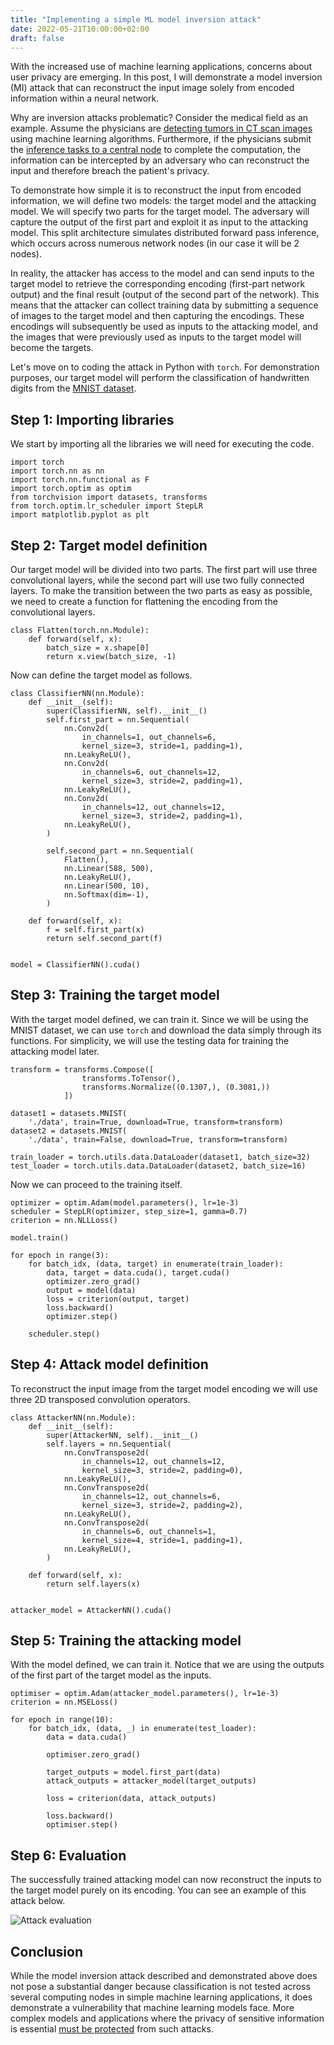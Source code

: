 ```yaml
---
title: "Implementing a simple ML model inversion attack"
date: 2022-05-21T10:00:00+02:00
draft: false
---
```


With the increased use of machine learning applications, concerns about user privacy are emerging. In this post, I will demonstrate a model inversion (MI) attack that can reconstruct the input image solely from encoded information within a neural network.

Why are inversion attacks problematic? Consider the medical field as an example. Assume the physicians are [detecting tumors in CT scan images](https://wjso.biomedcentral.com/articles/10.1186/s12957-021-02259-6) using machine learning algorithms. Furthermore, if the physicians submit the [inference tasks to a central node](https://www.google.com/url?sa=t&rct=j&q=&esrc=s&source=web&cd=&ved=2ahUKEwjejoWWm_D3AhV0SfEDHWgADqAQFnoECAMQAQ&url=https%3A%2F%2Fwww.mdpi.com%2F2072-4292%2F12%2F17%2F2670%2Fpdf&usg=AOvVaw2ZqXKQnqMXxfNs-66w3pAx) to complete the computation, the information can be intercepted by an adversary who can reconstruct the input and therefore breach the patient's privacy.

To demonstrate how simple it is to reconstruct the input from encoded information, we will define two models: the target model and the attacking model. We will specify two parts for the target model. The adversary will capture the output of the first part and exploit it as input to the attacking model. This split architecture simulates distributed forward pass inference, which occurs across numerous network nodes (in our case it will be 2 nodes).

In reality, the attacker has access to the model and can send inputs to the target model to retrieve the corresponding encoding (first-part network output) and the final result (output of the second part of the network). This means that the attacker can collect training data by submitting a sequence of images to the target model and then capturing the encodings. These encodings will subsequently be used as inputs to the attacking model, and the images that were previously used as inputs to the target model will become the targets.

Let's move on to coding the attack in Python with `torch`. For demonstration purposes, our target model will perform the classification of handwritten digits from the [MNIST dataset](http://yann.lecun.com/exdb/mnist/).

## Step 1: Importing libraries

We start by importing all the libraries we will need for executing the code.

```
import torch
import torch.nn as nn
import torch.nn.functional as F
import torch.optim as optim
from torchvision import datasets, transforms
from torch.optim.lr_scheduler import StepLR
import matplotlib.pyplot as plt
```

## Step 2: Target model definition

Our target model will be divided into two parts. The first part will use three convolutional layers, while the second part will use two fully connected layers. To make the transition between the two parts as easy as possible, we need to create a function for flattening the encoding from the convolutional layers.

```
class Flatten(torch.nn.Module):
    def forward(self, x):
        batch_size = x.shape[0]
        return x.view(batch_size, -1)
```

Now can define the target model as follows.

```
class ClassifierNN(nn.Module):
    def __init__(self):
        super(ClassifierNN, self).__init__()
        self.first_part = nn.Sequential(
            nn.Conv2d(
                in_channels=1, out_channels=6, 
                kernel_size=3, stride=1, padding=1),
            nn.LeakyReLU(),
            nn.Conv2d(
                in_channels=6, out_channels=12, 
                kernel_size=3, stride=2, padding=1),
            nn.LeakyReLU(),
            nn.Conv2d(
                in_channels=12, out_channels=12, 
                kernel_size=3, stride=2, padding=1),
            nn.LeakyReLU(),
        )
        
        self.second_part = nn.Sequential(
            Flatten(),
            nn.Linear(588, 500),
            nn.LeakyReLU(),
            nn.Linear(500, 10),
            nn.Softmax(dim=-1),
        )
        
    def forward(self, x):
        f = self.first_part(x)
        return self.second_part(f)
        
        
model = ClassifierNN().cuda()
```

## Step 3: Training the target model

With the target model defined, we can train it. Since we will be using the MNIST dataset, we can use `torch` and download the data simply through its functions. For simplicity, we will use the testing data for training the attacking model later. 

```
transform = transforms.Compose([
                transforms.ToTensor(),
                transforms.Normalize((0.1307,), (0.3081,))
            ])

dataset1 = datasets.MNIST(
    './data', train=True, download=True, transform=transform)
dataset2 = datasets.MNIST(
    './data', train=False, download=True, transform=transform)
    
train_loader = torch.utils.data.DataLoader(dataset1, batch_size=32)
test_loader = torch.utils.data.DataLoader(dataset2, batch_size=16)
```

Now we can proceed to the training itself.

```
optimizer = optim.Adam(model.parameters(), lr=1e-3)
scheduler = StepLR(optimizer, step_size=1, gamma=0.7)
criterion = nn.NLLLoss()

model.train()

for epoch in range(3):
    for batch_idx, (data, target) in enumerate(train_loader):
        data, target = data.cuda(), target.cuda()
        optimizer.zero_grad()
        output = model(data)
        loss = criterion(output, target)
        loss.backward()
        optimizer.step()

    scheduler.step()
```

## Step 4: Attack model definition

To reconstruct the input image from the target model encoding we will use three 2D transposed convolution operators.

```
class AttackerNN(nn.Module):
    def __init__(self):
        super(AttackerNN, self).__init__()
        self.layers = nn.Sequential(
            nn.ConvTranspose2d(
                in_channels=12, out_channels=12, 
                kernel_size=3, stride=2, padding=0),
            nn.LeakyReLU(),
            nn.ConvTranspose2d(
                in_channels=12, out_channels=6, 
                kernel_size=3, stride=2, padding=2),
            nn.LeakyReLU(),
            nn.ConvTranspose2d(
                in_channels=6, out_channels=1, 
                kernel_size=4, stride=1, padding=1),
            nn.LeakyReLU(),
        )
        
    def forward(self, x):
        return self.layers(x)
        
        
attacker_model = AttackerNN().cuda()
```

## Step 5: Training the attacking model

With the model defined, we can train it. Notice that we are using the outputs of the first part of the target model as the inputs.

```
optimiser = optim.Adam(attacker_model.parameters(), lr=1e-3)
criterion = nn.MSELoss()

for epoch in range(10):
    for batch_idx, (data, _) in enumerate(test_loader):
        data = data.cuda()

        optimiser.zero_grad()

        target_outputs = model.first_part(data)
        attack_outputs = attacker_model(target_outputs)

        loss = criterion(data, attack_outputs)

        loss.backward()
        optimiser.step()
```

## Step 6: Evaluation

The successfully trained attacking model can now reconstruct the inputs to the target model purely on its encoding. You can see an example of this attack below.

![Attack evaluation](/attack.png)

## Conclusion
While the model inversion attack described and demonstrated above does not pose a substantial danger because classification is not tested across several computing nodes in simple machine learning applications, it does demonstrate a vulnerability that machine learning models face. More complex models and applications where the privacy of sensitive information is essential [must be protected](https://arxiv.org/abs/2201.10787) from such attacks.